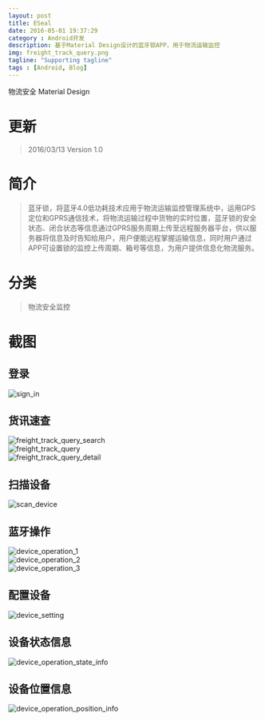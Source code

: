 ```yaml
---
layout: post
title: ESeal
date: 2016-05-01 19:37:29
category : Android开发
description: 基于Material Design设计的蓝牙锁APP，用于物流运输监控
img: freight_track_query.png
tagline: "Supporting tagline"
tags : [Android, Blog]
---
```

物流安全 Material Design

# 更新
> 2016/03/13  Version 1.0 

# 简介
> 蓝牙锁，将蓝牙4.0低功耗技术应用于物流运输监控管理系统中，运用GPS定位和GPRS通信技术，将物流运输过程中货物的实时位置，蓝牙锁的安全状态、闭合状态等信息通过GPRS服务周期上传至远程服务器平台，供以服务器将信息及时告知给用户，用户便能远程掌握运输信息，同时用户通过APP可设置锁的监控上传周期、箱号等信息，为用户提供信息化物流服务。

# 分类
> 物流安全监控

# 截图

## 登录
<div class="mdl-grid">
    <div class="mdl-cell mdl-cell--6-col mdl-cell--4-col-phone">
        <img class="article-image" src="/img/ESeal/sign_in.png" title="sign_in">
    </div>
</div>

## 货讯速查
<div class="mdl-grid">
    <div class="mdl-cell mdl-cell--6-col mdl-cell--4-col-phone">
        <img class="article-image" src="/img/ESeal/freight_track_query_search.png" title="freight_track_query_search">
    </div>
    <div class="mdl-cell mdl-cell--6-col mdl-cell--4-col-phone">
        <img class="article-image" src="/img/ESeal/freight_track_query.png" title="freight_track_query">
    </div>
    <div class="mdl-cell mdl-cell--6-col mdl-cell--4-col-phone">
        <img class="article-image" src="/img/ESeal/freight_track_query_detail.png" title="freight_track_query_detail">
    </div>
</div>

## 扫描设备
<div class="mdl-grid">
    <div class="mdl-cell mdl-cell--6-col mdl-cell--4-col-phone">
        <img class="article-image" src="/img/ESeal/scan_device.png" title="scan_device">
    </div>
</div>

## 蓝牙操作
<div class="mdl-grid">
    <div class="mdl-cell mdl-cell--6-col mdl-cell--4-col-phone">
        <img class="article-image" src="/img/ESeal/device_operation_1.png" title="device_operation_1">
    </div>
    <div class="mdl-cell mdl-cell--6-col mdl-cell--4-col-phone">
        <img class="article-image" src="/img/ESeal/device_operation_2.png" title="device_operation_2">
    </div>
    <div class="mdl-cell mdl-cell--6-col mdl-cell--4-col-phone">
        <img class="article-image" src="/img/ESeal/device_operation_3.png" title="device_operation_3">
    </div>
</div>

## 配置设备
<div class="mdl-grid">
    <div class="mdl-cell mdl-cell--6-col mdl-cell--4-col-phone">
        <img class="article-image" src="/img/ESeal/device_setting.png" title="device_setting">
    </div>
</div>

## 设备状态信息
<div class="mdl-grid">
    <div class="mdl-cell mdl-cell--6-col mdl-cell--4-col-phone">
        <img class="article-image" src="/img/ESeal/device_operation_state_info.png" title="device_operation_state_info">
    </div>
</div>

## 设备位置信息
<div class="mdl-grid">
    <div class="mdl-cell mdl-cell--6-col mdl-cell--4-col-phone">
        <img class="article-image" src="/img/ESeal/device_operation_position_info.png" title="device_operation_position_info">
    </div>
</div>
